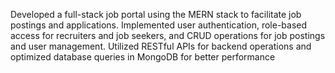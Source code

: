 Developed a full-stack job portal using the MERN stack to facilitate job postings and applications.
Implemented user authentication, role-based access for recruiters and job seekers, and CRUD operations for job postings and user management.
Utilized RESTful APIs for backend operations and optimized database queries in MongoDB for better performance
